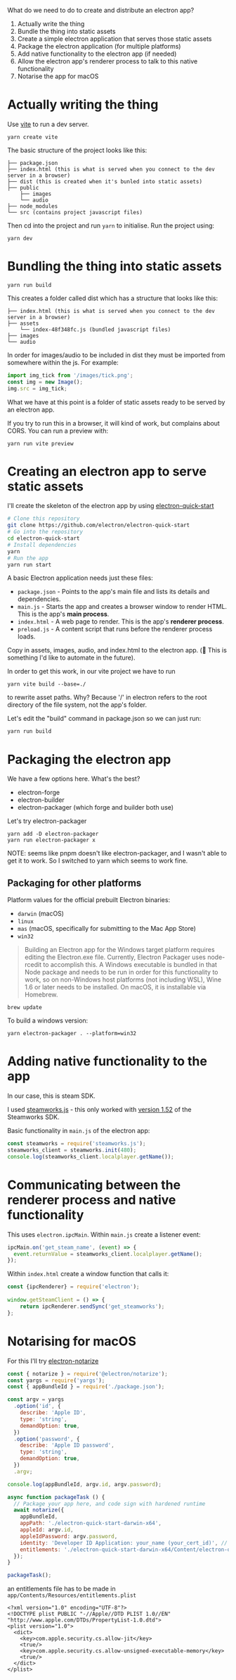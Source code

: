 What do we need to do to create and distribute an electron app?

1. Actually write the thing
2. Bundle the thing into static assets
3. Create a simple electron application that serves those static assets
4. Package the electron application (for multiple platforms)
5. Add native functionality to the electron app (if needed)
6. Allow the electron app's renderer process to talk to this native functionality
7. Notarise the app for macOS

# Actually writing the thing
Use [vite](https://vitejs.dev/guide/) to run a dev server.

```
yarn create vite
```

The basic structure of the project looks like this:

```
├── package.json
├── index.html (this is what is served when you connect to the dev server in a browser)
├── dist (this is created when it's bunled into static assets)
├── public
    ├── images
    └── audio
├── node_modules
└── src (contains project javascript files)
```

Then cd into the project and run `yarn` to initialise. Run the project using:

```
yarn dev
```

# Bundling the thing into static assets

```
yarn run build
```

This creates a folder called dist which has a structure that looks like this:
```
├── index.html (this is what is served when you connect to the dev server in a browser)
├── assets
    └── index-48f348fc.js (bundled javascript files)
├── images
└── audio
```

In order for images/audio to be included in dist they must be imported from somewhere within the js. For example:
```javascript
import img_tick from '/images/tick.png';
const img = new Image();
img.src = img_tick;
```

What we have at this point is a folder of static assets ready to be served by an electron app.

If you try to run this in a browser, it will kind of work, but complains about CORS. You can run a preview with:

```
yarn run vite preview
```

# Creating an electron app to serve static assets

I'll create the skeleton of the electron app by using [electron-quick-start](https://github.com/electron/electron-quick-start)

```bash
# Clone this repository
git clone https://github.com/electron/electron-quick-start
# Go into the repository
cd electron-quick-start
# Install dependencies
yarn
# Run the app
yarn run start
```

A basic Electron application needs just these files:

- `package.json` - Points to the app's main file and lists its details and dependencies.
- `main.js` - Starts the app and creates a browser window to render HTML. This is the app's **main process**.
- `index.html` - A web page to render. This is the app's **renderer process**.
- `preload.js` - A content script that runs before the renderer process loads.

Copy in assets, images, audio, and index.html to the electron app. (🔧 This is something I'd like to automate in the future).

In order to get this work, in our vite project we have to run

```
yarn vite build --base=./
```

to rewrite asset paths. Why? Because '/' in electron refers to the root directory of the file system, not the app's folder.

Let's edit the "build" command in package.json so we can just run:

```
yarn run build
```

# Packaging the electron app

We have a few options here. What's the best?

- electron-forge
- electron-builder
- electron-packager (which forge and builder both use)

Let's try electron-packager

```
yarn add -D electron-packager
yarn run electron-packager x
```

NOTE: seems like pnpm doesn't like electron-packager, and I wasn't able to get it to work. So I switched to yarn which seems to work fine.

## Packaging for other platforms

Platform values for the official prebuilt Electron binaries:

- `darwin` (macOS)
- `linux`
- `mas` (macOS, specifically for submitting to the Mac App Store)
- `win32`

> Building an Electron app for the Windows target platform requires editing the Electron.exe file. Currently, Electron Packager uses node-rcedit to accomplish this. A Windows executable is bundled in that Node package and needs to be run in order for this functionality to work, so on non-Windows host platforms (not including WSL), Wine 1.6 or later needs to be installed. On macOS, it is installable via Homebrew.

```
brew update
```

To build a windows version:

```
yarn electron-packager . --platform=win32
```

# Adding native functionality to the app

In our case, this is steam SDK.

I used [steamworks.js](https://github.com/ceifa/steamworks.js) - this only worked with [version 1.52](https://github.com/ceifa/steamworks.js/issues/93) of the Steamworks SDK.

Basic functionality in `main.js` of the electron app:

```javascript
const steamworks = require('steamworks.js');
steamworks_client = steamworks.init(480);
console.log(steamworks_client.localplayer.getName());
```

# Communicating between the renderer process and native functionality

This uses `electron.ipcMain`. Within `main.js` create a listener event:

```javascript
ipcMain.on('get_steam_name', (event) => {
  event.returnValue = steamworks_client.localplayer.getName();
});
```

Within `index.html` create a window function that calls it:

```javascript
const {ipcRenderer} = require('electron');
    
window.getSteamClient = () => {
    return ipcRenderer.sendSync('get_steamworks');
};
```

# Notarising for macOS

For this I'll try [electron-notarize](https://github.com/electron/notarize)

```javascript
const { notarize } = require('@electron/notarize');
const yargs = require('yargs');
const { appBundleId } = require('./package.json');

const argv = yargs
  .option('id', {
    describe: 'Apple ID',
    type: 'string',
    demandOption: true,
  })
  .option('password', {
    describe: 'Apple ID password',
    type: 'string',
    demandOption: true,
  })
  .argv;

console.log(appBundleId, argv.id, argv.password);

async function packageTask () {
  // Package your app here, and code sign with hardened runtime
  await notarize({
    appBundleId,
    appPath: './electron-quick-start-darwin-x64',
    appleId: argv.id,
    appleIdPassword: argv.password,
    identity: 'Developer ID Application: your_name (your_cert_id)', // copied from keychain
    entitlements: './electron-quick-start-darwin-x64/Content/electron-quick-start/Contents/Resources/entitlements.plist',
  });
}

packageTask();
```

an entitlements file has to be made in ```app/Contents/Resources/entitlements.plist```

```
<?xml version="1.0" encoding="UTF-8"?>
<!DOCTYPE plist PUBLIC "-//Apple//DTD PLIST 1.0//EN" "http://www.apple.com/DTDs/PropertyList-1.0.dtd">
<plist version="1.0">
  <dict>
    <key>com.apple.security.cs.allow-jit</key>
    <true/>
    <key>com.apple.security.cs.allow-unsigned-executable-memory</key>
    <true/>
  </dict>
</plist>
```
